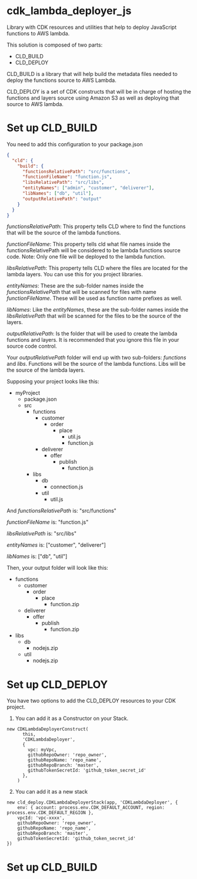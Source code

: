 # cdk_lambda_deployer_js

Library with CDK resources and utilities that help to deploy JavaScript functions to AWS lambda.

This solution is composed of two parts:

- CLD_BUILD
- CLD_DEPLOY

CLD_BUILD is a library that will help build the metadata files needed to deploy the functions source to AWS Lambda.

CLD_DEPLOY is a set of CDK constructs that will be in charge of hosting the functions and layers source
using Amazon S3 as well as deploying that source to AWS lambda.

# Set up CLD_BUILD

You need to add this configuration to your package.json

```json
{
  "cld": {
    "build": {
      "functionsRelativePath": "src/functions",
      "functionFileName": "function.js",
      "libsRelativePath": "src/libs",
      "entityNames": ["admin", "customer", "deliverer"],
      "libNames": ["db", "util"],
      "outputRelativePath": "output"
    }
  }
}
```

_functionsRelativePath_: This property tells CLD where to find the functions that will be the source of the lambda functions.

_functionFileName_: This property tells cld what file names inside the functionsRelativePath will be considered to be lambda functions source code.
Note: Only one file will be deployed to the lambda function.

_libsRelativePath_: This property tells CLD where the files are located for the lambda layers. You can use this for you project libraries.

_entityNames_: These are the sub-folder names inside the _functionsRelativePath_ that will be scanned for files with name _functionFileName_.
These will be used as function name prefixes as well.

_libNames_: Like the _entityNames_, these are the sub-folder names inside the _libsRelativePath_ that will be scanned for the files to be the source of the layers.

_outputRelativePath_: Is the folder that will be used to create the lambda functions and layers. It is recommended that you ignore
this file in your source code control.

Your _outputRelativePath_ folder will end up with two sub-folders: *functions* and *libs*.
Functions will be the source of the lambda functions.
Libs will be the source of the lambda layers.

Supposing your project looks like this:
- myProject
    - package.json
    - src
        - functions
            - customer
                - order
                    - place
                        - util.js
                        - function.js
            - deliverer
                - offer
                    - publish
                        - function.js
        - libs
            - db
                - connection.js
            - util
                - util.js

And
_functionsRelativePath_ is: "src/functions"

_functionFileName_ is: "function.js"

_libsRelativePath_ is: "src/libs"

_entityNames_ is: ["customer", "deliverer"]

_libNames_ is: ["db", "util"]


Then, your output folder will look like this:
- functions
    - customer
        - order
            - place
                - function.zip
    - deliverer
        - offer
            - publish
                - function.zip
- libs
    - db
        - nodejs.zip
    - util
        - nodejs.zip


# Set up CLD_DEPLOY

You have two options to add the CLD_DEPLOY resources to your CDK project.

1. You can add it as a Constructor on your Stack.

```
new CDKLambdaDeployerConstruct(
      this,
      'CDKLambdaDeployer',
      {
        vpc: myVpc,
        githubRepoOwner: 'repo_owner',
        githubRepoName: 'repo_name',
        githubRepoBranch: 'master',
        githubTokenSecretId: 'github_token_secret_id'
      },
    )
```

2. You can add it as a new stack

```
new cld_deploy.CDKLambdaDeployerStack(app, 'CDKLambdaDeployer', {
    env: { account: process.env.CDK_DEFAULT_ACCOUNT, region: process.env.CDK_DEFAULT_REGION },
    vpcId: 'vpc-xxxx',
    githubRepoOwner: 'repo_owner',
    githubRepoName: 'repo_name',
    githubRepoBranch: 'master',
    githubTokenSecretId: 'github_token_secret_id'
})
```

# Set up CLD_BUILD
